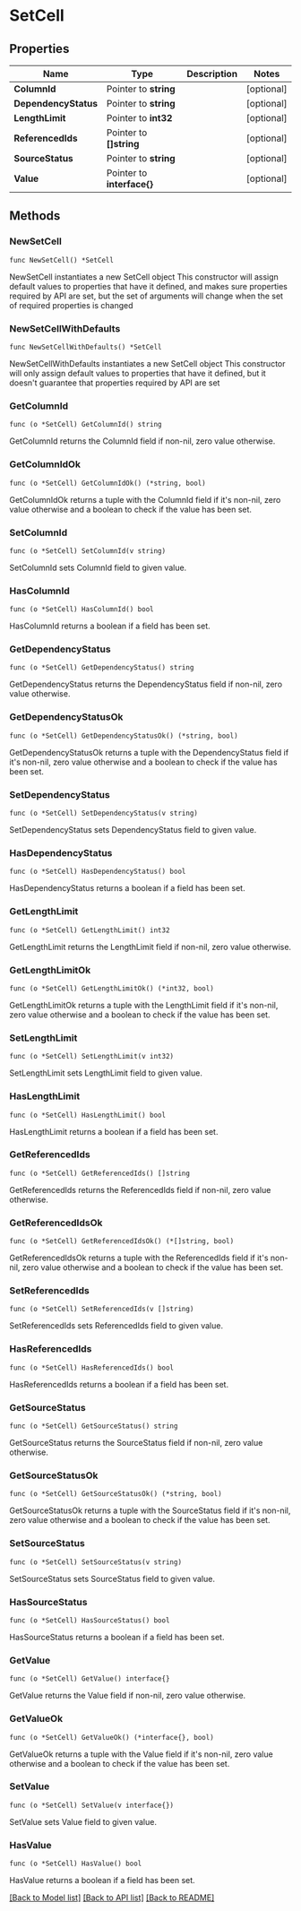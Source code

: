 # SetCell

## Properties

Name | Type | Description | Notes
------------ | ------------- | ------------- | -------------
**ColumnId** | Pointer to **string** |  | [optional] 
**DependencyStatus** | Pointer to **string** |  | [optional] 
**LengthLimit** | Pointer to **int32** |  | [optional] 
**ReferencedIds** | Pointer to **[]string** |  | [optional] 
**SourceStatus** | Pointer to **string** |  | [optional] 
**Value** | Pointer to **interface{}** |  | [optional] 

## Methods

### NewSetCell

`func NewSetCell() *SetCell`

NewSetCell instantiates a new SetCell object
This constructor will assign default values to properties that have it defined,
and makes sure properties required by API are set, but the set of arguments
will change when the set of required properties is changed

### NewSetCellWithDefaults

`func NewSetCellWithDefaults() *SetCell`

NewSetCellWithDefaults instantiates a new SetCell object
This constructor will only assign default values to properties that have it defined,
but it doesn't guarantee that properties required by API are set

### GetColumnId

`func (o *SetCell) GetColumnId() string`

GetColumnId returns the ColumnId field if non-nil, zero value otherwise.

### GetColumnIdOk

`func (o *SetCell) GetColumnIdOk() (*string, bool)`

GetColumnIdOk returns a tuple with the ColumnId field if it's non-nil, zero value otherwise
and a boolean to check if the value has been set.

### SetColumnId

`func (o *SetCell) SetColumnId(v string)`

SetColumnId sets ColumnId field to given value.

### HasColumnId

`func (o *SetCell) HasColumnId() bool`

HasColumnId returns a boolean if a field has been set.

### GetDependencyStatus

`func (o *SetCell) GetDependencyStatus() string`

GetDependencyStatus returns the DependencyStatus field if non-nil, zero value otherwise.

### GetDependencyStatusOk

`func (o *SetCell) GetDependencyStatusOk() (*string, bool)`

GetDependencyStatusOk returns a tuple with the DependencyStatus field if it's non-nil, zero value otherwise
and a boolean to check if the value has been set.

### SetDependencyStatus

`func (o *SetCell) SetDependencyStatus(v string)`

SetDependencyStatus sets DependencyStatus field to given value.

### HasDependencyStatus

`func (o *SetCell) HasDependencyStatus() bool`

HasDependencyStatus returns a boolean if a field has been set.

### GetLengthLimit

`func (o *SetCell) GetLengthLimit() int32`

GetLengthLimit returns the LengthLimit field if non-nil, zero value otherwise.

### GetLengthLimitOk

`func (o *SetCell) GetLengthLimitOk() (*int32, bool)`

GetLengthLimitOk returns a tuple with the LengthLimit field if it's non-nil, zero value otherwise
and a boolean to check if the value has been set.

### SetLengthLimit

`func (o *SetCell) SetLengthLimit(v int32)`

SetLengthLimit sets LengthLimit field to given value.

### HasLengthLimit

`func (o *SetCell) HasLengthLimit() bool`

HasLengthLimit returns a boolean if a field has been set.

### GetReferencedIds

`func (o *SetCell) GetReferencedIds() []string`

GetReferencedIds returns the ReferencedIds field if non-nil, zero value otherwise.

### GetReferencedIdsOk

`func (o *SetCell) GetReferencedIdsOk() (*[]string, bool)`

GetReferencedIdsOk returns a tuple with the ReferencedIds field if it's non-nil, zero value otherwise
and a boolean to check if the value has been set.

### SetReferencedIds

`func (o *SetCell) SetReferencedIds(v []string)`

SetReferencedIds sets ReferencedIds field to given value.

### HasReferencedIds

`func (o *SetCell) HasReferencedIds() bool`

HasReferencedIds returns a boolean if a field has been set.

### GetSourceStatus

`func (o *SetCell) GetSourceStatus() string`

GetSourceStatus returns the SourceStatus field if non-nil, zero value otherwise.

### GetSourceStatusOk

`func (o *SetCell) GetSourceStatusOk() (*string, bool)`

GetSourceStatusOk returns a tuple with the SourceStatus field if it's non-nil, zero value otherwise
and a boolean to check if the value has been set.

### SetSourceStatus

`func (o *SetCell) SetSourceStatus(v string)`

SetSourceStatus sets SourceStatus field to given value.

### HasSourceStatus

`func (o *SetCell) HasSourceStatus() bool`

HasSourceStatus returns a boolean if a field has been set.

### GetValue

`func (o *SetCell) GetValue() interface{}`

GetValue returns the Value field if non-nil, zero value otherwise.

### GetValueOk

`func (o *SetCell) GetValueOk() (*interface{}, bool)`

GetValueOk returns a tuple with the Value field if it's non-nil, zero value otherwise
and a boolean to check if the value has been set.

### SetValue

`func (o *SetCell) SetValue(v interface{})`

SetValue sets Value field to given value.

### HasValue

`func (o *SetCell) HasValue() bool`

HasValue returns a boolean if a field has been set.


[[Back to Model list]](../README.md#documentation-for-models) [[Back to API list]](../README.md#documentation-for-api-endpoints) [[Back to README]](../README.md)


